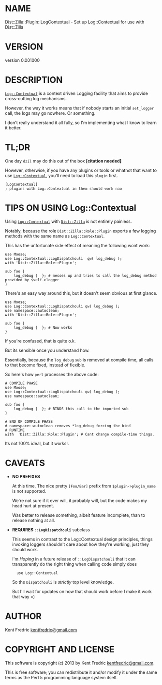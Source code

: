 # NAME

Dist::Zilla::Plugin::LogContextual - Set up Log::Contextual for use with Dist::Zilla

# VERSION

version 0.001000

# DESCRIPTION

[`Log::Contextual`](https://metacpan.org/pod/Log::Contextual) is a context driven Logging facility that aims to provide
cross-cutting log mechanisms.

However, the way it works means that if nobody starts an initial `set_logger` call,
the logs may go nowhere. Or something.

I don't really understand it all fully, so I'm implementing what I know to learn it better.

# TL;DR

One day `dzil` may do this out of the box __\[citation needed\]__

However, otherwise, if you have any plugins or tools or whatnot that want to use [`Log::Contextual`](https://metacpan.org/pod/Log::Contextual), you'll need to load this `plugin` first.

    [LogContextual]
    ; plugins with Log::Contextual in them should work nao

# TIPS ON USING Log::Contextual

Using [`Log::Contextual`](https://metacpan.org/pod/Log::Contextual) with [`Dist::Zilla`](https://metacpan.org/pod/Dist::Zilla) is not entirely painless.

Notably, because the role `Dist::Zilla::Role::Plugin` exports a few logging methods
with the same name as `Log::Contextual`.

This has the unfortunate side effect of meaning the following wont work:

    use Moose;
    use Log::Contextual::LogDispatchouli  qw( log_debug );
    with 'Dist::Zilla::Role::Plugin';

    sub foo {
        log_debug {  }; # messes up and tries to call the log_debug method provided by $self->logger
    }

There's an easy way around this, but it doesn't seem obvious at first glance.

    use Moose;
    use Log::Contextual::LogDispatchouli qw( log_debug );
    use namespace::autoclean;
    with 'Dist::Zilla::Role::Plugin';

    sub foo {
        log_debug {  }; # Now works
    }

If you're confused, that is quite o.k.

But its sensible once you understand how.

Essentially, because the `log_debug` `sub` is removed at compile time, all calls to that become fixed, instead of flexible.

So here's how `perl` processes the above code:

    # COMPILE PHASE
    use Moose;
    use Log::Contextual::LogDispatchouli qw( log_debug );
    use namespace::autoclean;

    sub foo {
        log_debug {  }; # BINDS this call to the imported sub
    }

    # END OF COMPILE PHASE
    # namespace::autoclean removes *log_debug forcing the bind
    # RUNTIME
    with  'Dist::Zilla::Role::Plugin'; # Cant change compile-time things.

Its not 100% ideal, but it works!.

# CAVEATS

- __NO PREFIXES__

    At this time, The nice pretty `[Foo/Bar]` prefix from `$plugin->plugin_name` is not supported.

    We're not sure if it ever will, it probably will, but the code makes my head hurt at present.

    Was better to release something, albeit feature incomplete, than to release nothing at all.

- __REQUIRES `::LogDispatchouli`__ subclass

    This seems in contrast to the Log::Contextual design principles, things invoking
    loggers shouldn't care about how they're working, just they should work.

    I'm _Hoping_ in a future release of `::LogDispatchouli` that it can transparently
    do the right thing when calling code simply does

        use Log::Contextual

    So the `Dispatchouli` is _strictly_ top level knowledge.

    But I'll wait for updates on how that should work before I make it work that way =)

# AUTHOR

Kent Fredric <kentfredric@gmail.com>

# COPYRIGHT AND LICENSE

This software is copyright (c) 2013 by Kent Fredric <kentfredric@gmail.com>.

This is free software; you can redistribute it and/or modify it under
the same terms as the Perl 5 programming language system itself.
